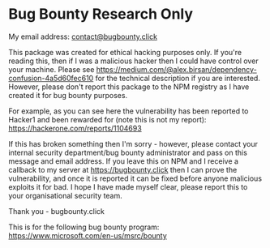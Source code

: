 # Bug Bounty Research Only

My email address: contact@bugbounty.click 

This package was created for ethical hacking purposes only. If you're reading this, then if I was a malicious hacker then I could have control over your machine. Please see https://medium.com/@alex.birsan/dependency-confusion-4a5d60fec610 for the technical description if you are interested. However, please don't report this package to the NPM registry as I have created it for bug bounty purposes. 

For example, as you can see here the vulnerability has been reported to Hacker1 and been rewarded for (note this is not my report): https://hackerone.com/reports/1104693 

If this has broken something then I'm sorry - however, please contact your internal security department/bug bounty administrator and pass on this message and email address. If you leave this on NPM and I receive a callback to my server at https://bugbounty.click then I can prove the vulnerability, and once it is reported it can be fixed before anyone malicious exploits it for bad. I hope I have made myself clear, please report this to your organisational security team.

Thank you - bugbounty.click

This is for the following bug bounty program:
https://www.microsoft.com/en-us/msrc/bounty
